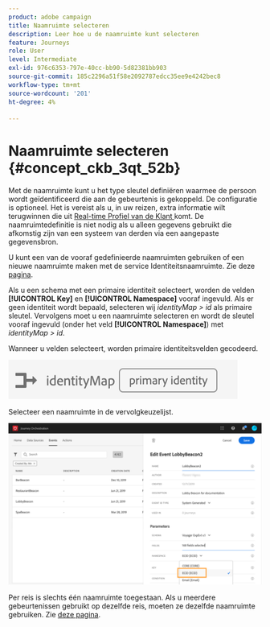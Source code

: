 ```yaml
---
product: adobe campaign
title: Naamruimte selecteren
description: Leer hoe u de naamruimte kunt selecteren
feature: Journeys
role: User
level: Intermediate
exl-id: 976c6353-797e-40cc-bb90-5d82381bb903
source-git-commit: 185c2296a51f58e2092787edcc35ee9e4242bec8
workflow-type: tm+mt
source-wordcount: '201'
ht-degree: 4%

---
```


# Naamruimte selecteren {#concept_ckb_3qt_52b}

Met de naamruimte kunt u het type sleutel definiëren waarmee de persoon wordt geïdentificeerd die aan de gebeurtenis is gekoppeld. De configuratie is optioneel. Het is vereist als u, in uw reizen, extra informatie wilt terugwinnen die uit [Real-time Profiel van de Klant ](https://experienceleague.adobe.com/docs/experience-platform/profile/home.html) komt. De naamruimtedefinitie is niet nodig als u alleen gegevens gebruikt die afkomstig zijn van een systeem van derden via een aangepaste gegevensbron.

U kunt een van de vooraf gedefinieerde naamruimten gebruiken of een nieuwe naamruimte maken met de service Identiteitsnaamruimte. Zie deze [pagina](https://experienceleague.adobe.com/docs/experience-platform/identity/home.html).

Als u een schema met een primaire identiteit selecteert, worden de velden **[!UICONTROL Key]** en **[!UICONTROL Namespace]** vooraf ingevuld. Als er geen identiteit wordt bepaald, selecteren wij _identityMap > id_ als primaire sleutel. Vervolgens moet u een naamruimte selecteren en wordt de sleutel vooraf ingevuld (onder het veld **[!UICONTROL Namespace]**) met _identityMap > id_.

Wanneer u velden selecteert, worden primaire identiteitsvelden gecodeerd.

![](../assets/primary-identity.png)


Selecteer een naamruimte in de vervolgkeuzelijst.

![](../assets/journey17.png)

Per reis is slechts één naamruimte toegestaan. Als u meerdere gebeurtenissen gebruikt op dezelfde reis, moeten ze dezelfde naamruimte gebruiken. Zie [deze pagina](../building-journeys/journey.md).
